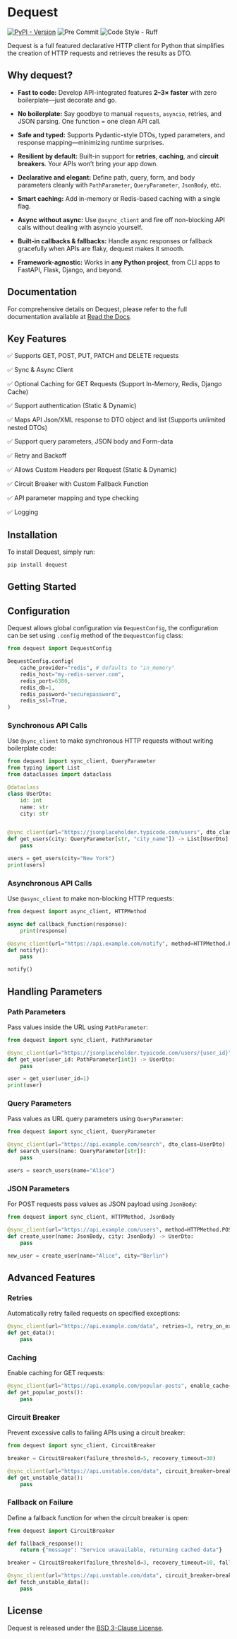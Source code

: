 # Dequest
[![PyPI - Version](https://img.shields.io/pypi/v/dequest.svg?style=for-the-badge)](https://pypi.org/project/dequest/)
![Pre Commit](https://img.shields.io/badge/pre--commit-enabled-brightgreen?logo=pre-commit&logoColor=white&style=for-the-badge)
![Code Style - Ruff](https://img.shields.io/badge/code%20style-ruff-30173D.svg?style=for-the-badge)

Dequest is a full featured declarative HTTP client for Python that simplifies the creation of HTTP requests and retrieves the results as DTO.

## Why dequest?

* **Fast to code:**
  Develop API-integrated features **2–3× faster** with zero boilerplate—just decorate and go.

* **No boilerplate:**
  Say goodbye to manual `requests`, `asyncio`, retries, and JSON parsing. One function = one clean API call.

* **Safe and typed:**
  Supports Pydantic-style DTOs, typed parameters, and response mapping—minimizing runtime surprises.

* **Resilient by default:**
  Built-in support for **retries**, **caching**, and **circuit breakers**. Your APIs won’t bring your app down.

* **Declarative and elegant:**
  Define path, query, form, and body parameters cleanly with `PathParameter`, `QueryParameter`, `JsonBody`, etc.

* **Smart caching:**
  Add in-memory or Redis-based caching with a single flag.

* **Async without async:**
  Use `@async_client` and fire off non-blocking API calls without dealing with asyncio yourself.

* **Built-in callbacks & fallbacks:**
  Handle async responses or fallback gracefully when APIs are flaky, dequest makes it smooth.

* **Framework-agnostic:**
  Works in **any Python project**, from CLI apps to FastAPI, Flask, Django, and beyond.


## Documentation

For comprehensive details on Dequest, please refer to the full documentation available at [Read the Docs](https://dequest-documentation.readthedocs.io/en/latest/).

## Key Features
✅ Supports GET, POST, PUT, PATCH and DELETE requests

✅ Sync & Async Client

✅ Optional Caching for GET Requests (Support In-Memory, Redis, Django Cache)

✅ Support authentication (Static & Dynamic)

✅ Maps API Json/XML response to DTO object and list (Supports unlimited nested DTOs)

✅ Support query parameters, JSON body and Form-data

✅ Retry and Backoff

✅ Allows Custom Headers per Request (Static & Dynamic)

✅ Circuit Breaker with Custom Fallback Function

✅ API parameter mapping and type checking

✅ Logging

## Installation
To install Dequest, simply run:

```sh
pip install dequest
```

## Getting Started

## Configuration
Dequest allows global configuration via `DequestConfig`, the configuration can be set using `.config` method of the `DequestConfig` class:

```python
from dequest import DequestConfig

DequestConfig.config(
    cache_provider="redis", # defaults to "in_memory"
    redis_host="my-redis-server.com",
    redis_port=6380,
    redis_db=1,
    redis_password="securepassword",
    redis_ssl=True,
)
```

### Synchronous API Calls
Use `@sync_client` to make synchronous HTTP requests without writing boilerplate code:

```python
from dequest import sync_client, QueryParameter
from typing import List
from dataclasses import dataclass

@dataclass
class UserDto:
    id: int
    name: str
    city: str


@sync_client(url="https://jsonplaceholder.typicode.com/users", dto_class=UserDto)
def get_users(city: QueryParameter[str, "city_name"]) -> List[UserDto]:
    pass

users = get_users(city="New York")
print(users)
```

### Asynchronous API Calls
Use `@async_client` to make non-blocking HTTP requests:

```python
from dequest import async_client, HTTPMethod

async def callback_function(response):
    print(response)

@async_client(url="https://api.example.com/notify", method=HTTPMethod.POST, callback=callback_function)
def notify():
    pass

notify()
```

## Handling Parameters
### Path Parameters
Pass values inside the URL using `PathParameter`:

```python
from dequest import sync_client, PathParameter

@sync_client(url="https://jsonplaceholder.typicode.com/users/{user_id}", dto_class=UserDto)
def get_user(user_id: PathParameter[int]) -> UserDto:
    pass

user = get_user(user_id=1)
print(user)
```

### Query Parameters
Pass values as URL query parameters using `QueryParameter`:

```python
from dequest import sync_client, QueryParameter

@sync_client(url="https://api.example.com/search", dto_class=UserDto)
def search_users(name: QueryParameter[str]):
    pass

users = search_users(name="Alice")
```

### JSON Parameters
For POST requests pass values as JSON payload using `JsonBody`:

```python
from dequest import sync_client, HTTPMethod, JsonBody

@sync_client(url="https://api.example.com/users", method=HTTPMethod.POST, dto_class=UserDto)
def create_user(name: JsonBody, city: JsonBody) -> UserDto:
    pass

new_user = create_user(name="Alice", city="Berlin")
```

## Advanced Features
### Retries
Automatically retry failed requests on specified exceptions:

```python
@sync_client(url="https://api.example.com/data", retries=3, retry_on_exceptions=(ConnectionError, HTTPError), retry_delay=2)
def get_data():
    pass
```

### Caching
Enable caching for GET requests:

```python
@sync_client(url="https://api.example.com/popular-posts", enable_cache=True, cache_ttl=60)
def get_popular_posts():
    pass
```

### Circuit Breaker
Prevent excessive calls to failing APIs using a circuit breaker:

```python
from dequest import sync_client, CircuitBreaker

breaker = CircuitBreaker(failure_threshold=5, recovery_timeout=30)

@sync_client(url="https://api.unstable.com/data", circuit_breaker=breaker)
def get_unstable_data():
    pass
```

### Fallback on Failure
Define a fallback function for when the circuit breaker is open:

```python
from dequest import CircuitBreaker

def fallback_response():
    return {"message": "Service unavailable, returning cached data"}

breaker = CircuitBreaker(failure_threshold=3, recovery_timeout=10, fallback_function=fallback_response)

@sync_client(url="https://api.unstable.com/data", circuit_breaker=breaker)
def fetch_unstable_data():
    pass
```



## License

Dequest is released under the [BSD 3-Clause License](https://opensource.org/licenses/BSD-3-Clause).
